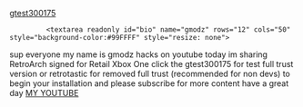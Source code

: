 <HTML>
    <BODY>
         <p>
            <a href="ms-windows-store://pdp/?productid=9PFW202HSTJ5">gtest300175</a>
             
             <textarea readonly id="bio" name="gmodz" rows="12" cols="50" style="background-color:#99FFFF" style="resize: none">
sup everyone my name is gmodz hacks on youtube today im sharing RetroArch signed for Retail Xbox One click the gtest300175 for test full trust version or 
retrotastic for removed full trust (recommended for non devs) to begin your installation and please 
subscribe for more content have a great day
</textarea> 
            <a href="https://www.youtube.com/channel/UCpGFOsTbXF837LpZEHvZCDg" target="_blank">MY YOUTUBE</a>
			<embed name="Music" src="music.mp3" width="0" height="0" loop="true" autostart="true">
         </p>
    </BODY>
</HTML>
